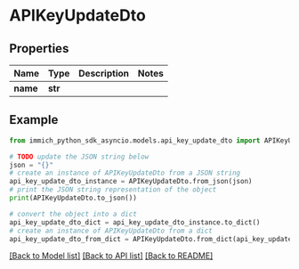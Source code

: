 # APIKeyUpdateDto


## Properties

Name | Type | Description | Notes
------------ | ------------- | ------------- | -------------
**name** | **str** |  | 

## Example

```python
from immich_python_sdk_asyncio.models.api_key_update_dto import APIKeyUpdateDto

# TODO update the JSON string below
json = "{}"
# create an instance of APIKeyUpdateDto from a JSON string
api_key_update_dto_instance = APIKeyUpdateDto.from_json(json)
# print the JSON string representation of the object
print(APIKeyUpdateDto.to_json())

# convert the object into a dict
api_key_update_dto_dict = api_key_update_dto_instance.to_dict()
# create an instance of APIKeyUpdateDto from a dict
api_key_update_dto_from_dict = APIKeyUpdateDto.from_dict(api_key_update_dto_dict)
```
[[Back to Model list]](../README.md#documentation-for-models) [[Back to API list]](../README.md#documentation-for-api-endpoints) [[Back to README]](../README.md)


